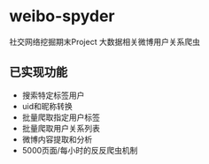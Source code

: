 # weibo-spyder
社交网络挖掘期末Project 大数据相关微博用户关系爬虫

## 已实现功能
* 搜索特定标签用户
* uid和昵称转换
* 批量爬取指定用户标签
* 批量爬取用户关系列表
* 微博内容提取和分析
* 5000页面/每小时的反反爬虫机制

